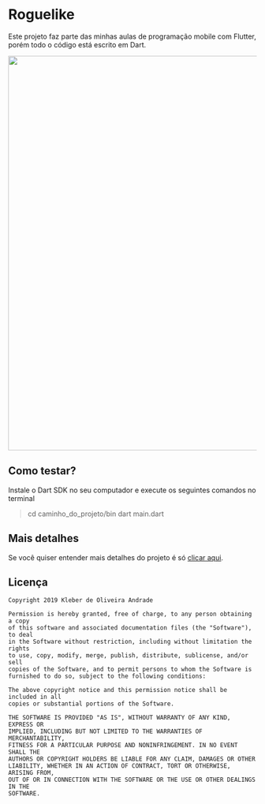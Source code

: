 # Roguelike

Este projeto faz parte das minhas aulas de programação mobile com Flutter, porém todo o código está escrito em Dart.

<p align="center">
  <img src="https://github.com/kleberandrade/roguelike-dart/blob/master/images/roguelike.png" width="800"/>
</p>

## Como testar?

Instale o Dart SDK no seu computador e execute os seguintes comandos no terminal

> cd caminho_do_projeto/bin
> dart main.dart

## Mais detalhes

Se você quiser entender mais detalhes do projeto é só [clicar aqui](https://medium.com/@kleberandrade/orientação-a-objetos-em-dart-16542b792eb9).

## Licença

    Copyright 2019 Kleber de Oliveira Andrade
    
    Permission is hereby granted, free of charge, to any person obtaining a copy
    of this software and associated documentation files (the "Software"), to deal
    in the Software without restriction, including without limitation the rights
    to use, copy, modify, merge, publish, distribute, sublicense, and/or sell
    copies of the Software, and to permit persons to whom the Software is
    furnished to do so, subject to the following conditions:
    
    The above copyright notice and this permission notice shall be included in all
    copies or substantial portions of the Software.
    
    THE SOFTWARE IS PROVIDED "AS IS", WITHOUT WARRANTY OF ANY KIND, EXPRESS OR
    IMPLIED, INCLUDING BUT NOT LIMITED TO THE WARRANTIES OF MERCHANTABILITY,
    FITNESS FOR A PARTICULAR PURPOSE AND NONINFRINGEMENT. IN NO EVENT SHALL THE
    AUTHORS OR COPYRIGHT HOLDERS BE LIABLE FOR ANY CLAIM, DAMAGES OR OTHER
    LIABILITY, WHETHER IN AN ACTION OF CONTRACT, TORT OR OTHERWISE, ARISING FROM,
    OUT OF OR IN CONNECTION WITH THE SOFTWARE OR THE USE OR OTHER DEALINGS IN THE
    SOFTWARE.

